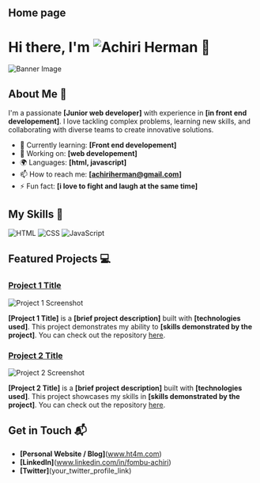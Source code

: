 ## **Home page**

# Hi there, I'm ![Achiri Herman](https://sites.google.com/d/1Rd9GmzMHl94yx0a10JWURZITip2TU9DZ/p/1FUi6e_8c2l7iKNGTROPuVo5qhJosBmjE/edit) 👋

![Banner Image](https://i0.wp.com/blog.lewagon.com/wp-content/uploads/2023/07/radowan-nakif-rehan-cYyqhdbJ9TI-unsplash-1.jpg?w=600&ssl=1)

## About Me 🚀

I'm a passionate **[Junior web developer]** with experience in **[in front end developement]**. I love tackling complex problems, learning new skills, and collaborating with diverse teams to create innovative solutions.

- 🌱 Currently learning: **[Front end developement]**
- 🔭 Working on: **[web developement]**
- 🌍 Languages: **[html, javascript]**
- 📫 How to reach me: **[achiriherman@gmail.com]**
- ⚡ Fun fact: **[i love to fight and laugh at the same time]**

## My Skills 🧠

![HTML](https://img.shields.io/badge/-HTML-E34F26?style=flat-square&logo=html5&logoColor=white)
![CSS](https://img.shields.io/badge/-CSS-1572B6?style=flat-square&logo=css3&logoColor=white)
![JavaScript](https://img.shields.io/badge/-JavaScript-F7DF1E?style=flat-square&logo=javascript&logoColor=black)



## Featured Projects 💻

### [Project 1 Title](https://phoenixnap.com/glossary/wp-content/uploads/2023/09/what-is-software-engineering.jpg)

![Project 1 Screenshot]([project_1_screenshot_url](https://www.google.com/url?sa=i&url=https%3A%2F%2Fwww.mtu.edu%2Fcs%2Fundergraduate%2Fsoftware%2Fwhat%2F&psig=AOvVaw0AanRRRPzicSiipMnx6U3O&ust=1746739842471000&source=images&cd=vfe&opi=89978449&ved=0CBQQjRxqFwoTCLii55anko0DFQAAAAAdAAAAABAI))

**[Project 1 Title]** is a **[brief project description]** built with **[technologies used]**. This project demonstrates my ability to **[skills demonstrated by the project]**. You can check out the repository [here](project_1_repository_link).

### [Project 2 Title](https://www.google.com/url?sa=i&url=https%3A%2F%2Fphoenixnap.com%2Fglossary%2Fwhat-is-software-engineering&psig=AOvVaw0AanRRRPzicSiipMnx6U3O&ust=1746739842471000&source=images&cd=vfe&opi=89978449&ved=0CBQQjRxqFwoTCLii55anko0DFQAAAAAdAAAAABAR)

![Project 2 Screenshot](https://www.mtu.edu/cs/undergraduate/software/what/images/software-engineering-banner2400.jpg)

**[Project 2 Title]** is a **[brief project description]** built with **[technologies used]**. This project showcases my skills in **[skills demonstrated by the project]**. You can check out the repository [here](project_2_repository_link).

## Get in Touch 📬

- **[Personal Website / Blog]**(www.ht4m.com)
- **[LinkedIn]**(www.linkedin.com/in/fombu-achiri)
- **[Twitter]**(your_twitter_profile_link)




<!---
Herman75000/Herman75000 is a ✨ special ✨ repository because its `README.md` (this file) appears on your GitHub profile.
You can click the Preview link to take a look at your changes.
--->
